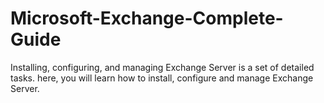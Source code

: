 # Microsoft-Exchange-Complete-Guide
Installing, configuring, and managing Exchange Server is a set of detailed tasks. here, you will learn how to install, configure and manage Exchange Server.
